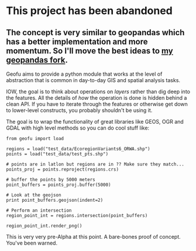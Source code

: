 
# This project has been abandoned
##  The concept is very similar to geopandas which has a better implementation and more momentum. So I'll move the best ideas to [my geopandas fork](https://github.com/perrygeo/geopandas).



Geofu aims to provide a python module that works at the level of abstraction that is common in day-to-day GIS and spatial analysis tasks.

IOW, the goal is to think about operations on _layers_ rather than dig deep into the features. All the details of _how_ the operation is done is hidden behind a clean API. If you have to iterate through the features or otherwise get down to lower-level constructs, you probably shouldn't be using it.

The goal is to wrap the functionality of great libraries like 
GEOS, OGR and GDAL with high level methods 
so you can do cool stuff like:

```
from geofu import load

regions = load("test_data/EcoregionVariants6_ORWA.shp")
points = load("test_data/test_pts.shp")

# points are in latlon but regions are in ?? Make sure they match...
points_proj = points.reproject(regions.crs)

# buffer the points by 5000 meters
point_buffers = points_proj.buffer(5000)

# Look at the geojson
print point_buffers.geojson(indent=2)

# Perform an intersection
region_point_int = regions.intersection(point_buffers)

region_point_int.render_png()

```

This is very very pre-Alpha at this point. A bare-bones proof of concept. You've been warned.
